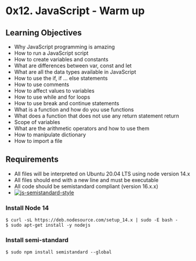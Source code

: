 # 0x12. JavaScript - Warm up
## Learning Objectives
- Why JavaScript programming is amazing
- How to run a JavaScript script
- How to create variables and constants
- What are differences between var, const and let
- What are all the data types available in JavaScript
- How to use the if, if ... else statements
- How to use comments
- How to affect values to variables
- How to use while and for loops
- How to use break and continue statements
- What is a function and how do you use functions
- What does a function that does not use any return statement return
- Scope of variables
- What are the arithmetic operators and how to use them
- How to manipulate dictionary
- How to import a file

## Requirements
- All files will be interpreted on Ubuntu 20.04 LTS using node version 14.x
- All files should end with a new line and must be executable
- All code should be semistandard compliant (version 16.x.x)
- [![js-semistandard-style](https://raw.githubusercontent.com/standard/semistandard/master/badge.svg)](https://github.com/standard/semistandard)

### Install Node 14
```
$ curl -sL https://deb.nodesource.com/setup_14.x | sudo -E bash -
$ sudo apt-get install -y nodejs
```
### Install semi-standard
```
$ sudo npm install semistandard --global
```
